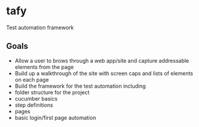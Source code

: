 tafy
====

Test automation framework

Goals
-----

- Allow a user to brows through a web app/site and capture addressable elements from the page
- Build up a walkthrough of the site with screen caps and lists of elements on each page
- Build the framework for the test automation including
 - folder structure for the project
 - cucumber basics
 - step definitions
 - pages
 - basic login/first page automation
